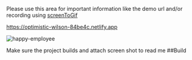 Please use this area for important information like the demo url and/or recording using [screenToGif](https://www.screentogif.com/downloads)

https://optimistic-wilson-84be4c.netlify.app


![happy-employee](https://user-images.githubusercontent.com/9623964/92339819-d17d3780-f06c-11ea-8dbf-002b51974125.gif)

Make sure the project builds and attach screen shot to read me
##Build
